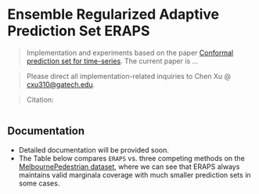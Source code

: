 # Ensemble Regularized Adaptive Prediction Set ERAPS
> Implementation and experiments based on the paper [Conformal prediction set for time-series](). The current paper is ...

> Please direct all implementation-related inquiries to Chen Xu @ cxu310@gatech.edu.

> Citation:
```

```
## Documentation
- Detailed documentation will be provided soon.
- The Table below compares `ERAPS` vs. three competing methods on the [MelbournePedestrian dataset](https://www.timeseriesclassification.com/description.php?Dataset=MelbournePedestrian), where we can see that ERAPS always maintains valid marginala coverage with much smaller prediction sets in some cases.
